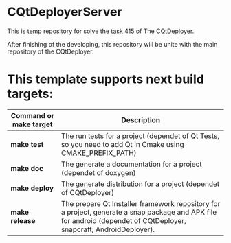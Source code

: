 # CQtDeployerServer
This is temp repository for solve the [task 415](https://github.com/QuasarApp/CQtDeployer/issues/415) of The [CQtDeployer](https://github.com/QuasarApp/CQtDeployer).

After finishing of the developing, this repository will be unite with the main repository of the CQtDeployer.

# This template supports next build targets:

|   Command or make target   |  Description    |
|------|------|
| **make test** | The run tests for a project (dependet of Qt Tests, so you need to add Qt in Cmake using CMAKE_PREFIX_PATH) |
| **make doc** | The generate a documentation for a project (dependet of doxygen) |
| **make deploy** | The generate distribution for a project (dependet of CQtDeployer) |
| **make release** | The prepare Qt Installer framework repository for a project, generate a snap package and APK file for android (dependet of CQtDeployer,  snapcraft, AndroidDeployer). |
